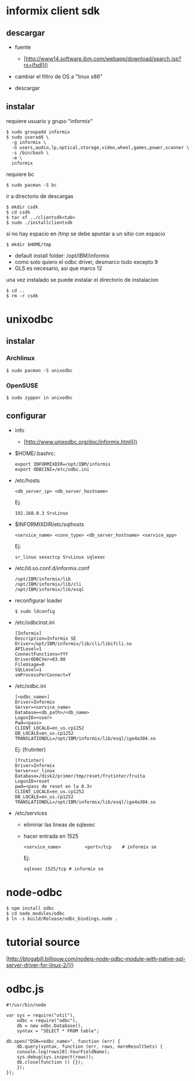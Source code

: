 # informix client sdk

## descargar

*   fuente

    *   [http://www14.software.ibm.com/webapp/download/search.jsp?rs=ifxdl]()

*   cambiar el filtro de OS a "linux x86"
*   descargar

## instalar

requiere usuario y grupo "informix"

    $ sudo groupadd informix
    $ sudo useradd \
      -g informix \
      -G users,audio,lp,optical,storage,video,wheel,games,power,scanner \
      -s /bin/bash \
      -m \
      informix

requiere bc

    $ sudo pacman -S bc

ir a directorio de descargas

    $ mkdir csdk
    $ cd csdk
    $ tar xf ../clientsdk<tab>
    $ sudo ./installclientsdk

si no hay espacio en /tmp se debe apuntar a un sitio con espacio

    $ mkdir $HOME/tmp
    
*   default install folder: /opt/IBM/informix
*   como solo quiero el odbc driver, desmarco todo excepto 9
*   GLS es necesario, asi que marco 12

una vez instalado se puede instalar el directorio de instalacion

    $ cd ..
    $ rm -r csdk

# unixodbc

## instalar

### Archlinux

    $ sudo pacman -S unixodbc

### OpenSUSE

    $ sudo zypper in unixodbc

## configurar

*   info

    *   [http://www.unixodbc.org/doc/informix.html]()

*   $HOME/.bashrc:

        export INFORMIXDIR=/opt/IBM/informix
        export ODBCINI=/etc/odbc.ini

*   /etc/hosts

        <db_server_ip> <db_server_hostname>

    Ej:

        192.168.0.3 SrvLinux

*   $INFORMIXDIR/etc/sqlhosts

        <service_name> <conn_type> <db_server_hostname> <service_app>

    Ej:

        sr_linux sesoctcp SrvLinux sqlexec

*   /etc/ld.so.conf.d/informix.conf

        /opt/IBM/informix/lib
        /opt/IBM/informix/lib/cli
        /opt/IBM/informix/lib/esql

*   reconfigurar loader

        $ sudo ldconfig

*   /etc/odbcinst.ini

        [Informix]
        Description=Informix SE
        Driver=/opt/IBM/informix/lib/cli/libifcli.so
        APILevel=1
        ConnectFunctions=YYY
        DriverODBCVer=03.00
        FileUsage=0
        SQLLevel=1
        smProcessPerConnect=Y

*   /etc/odbc.ini

        [<odbc_name>]
        Driver=Informix
        Server=<service_name>
        Database=<db_path>/<db_name>
        LogonID=<user>
        Pwd=<pass>
        CLIENT_LOCALE=en_us.cp1252
        DB_LOCALE=en_us.cp1252
        TRANSLATIONDLL=/opt/IBM/informix/lib/esql/igo4a304.so

    Ej: (frutinter)

        [frutinter]
        Driver=Informix
        Server=sr_linux
        Database=/disk2/primer/tmp/reset/frutinter/fruita
        LogonID=reset
        pwd=<pass de reset en la 0.3>
        CLIENT_LOCALE=en_us.cp1252
        DB_LOCALE=en_us.cp1252
        TRANSLATIONDLL=/opt/IBM/informix/lib/esql/igo4a304.so

*   /etc/services

    *   eliminar las lineas de sqlexec
    *   hacer entrada en 1525

            <service_name>         <port>/tcp    # informix se

        Ej:

            sqlexec 1525/tcp # informix se

# node-odbc

    $ npm install odbc
    $ cd node_modules/odbc
    $ ln -s build/Release/odbc_bindings.node .

# tutorial source

[http://blogabill.billiouw.com/nodejs-node-odbc-module-with-native-sql-server-driver-for-linux-2/]()

# odbc.js

    #!/usr/bin/node

    var sys = require("util"),
        odbc = require("odbc"),
        db = new odbc.Database(),
        syntax = "SELECT * FROM table";

    db.open("DSN=<odbc_name>", function (err) {
        db.query(syntax, function (err, rows, moreResultSets) {
        console.log(rows[0].YourFieldName);
        sys.debug(sys.inspect(rows));
        db.close(function () {});
        });
    });
